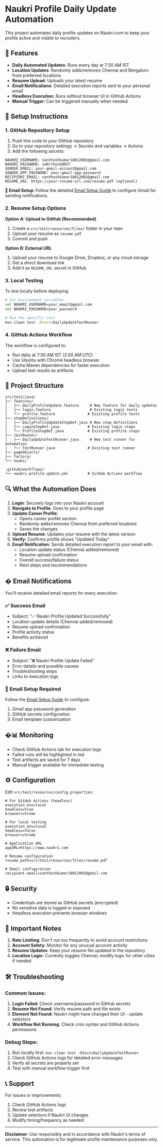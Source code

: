 # Naukri Profile Daily Update Automation

This project automates daily profile updates on Naukri.com to keep your profile active and visible to recruiters.

## 🚀 Features

- **Daily Automated Updates**: Runs every day at 7:30 AM IST
- **Location Updates**: Randomly adds/removes Chennai and Bengaluru from preferred locations
- **Resume Upload**: Uploads your latest resume
- **Email Notifications**: Detailed execution reports sent to your personal email
- **Headless Execution**: Runs without browser UI in GitHub Actions
- **Manual Trigger**: Can be triggered manually when needed

## 🔧 Setup Instructions

### 1. GitHub Repository Setup

1. Push this code to your GitHub repository
2. Go to your repository settings → Secrets and variables → Actions
3. Add the following secrets:

```
NAUKRI_USERNAME: santhoshkumar18012002@gmail.com
NAUKRI_PASSWORD: saN!thosh@027
SENDER_EMAIL: your-gmail-account@gmail.com
SENDER_APP_PASSWORD: your-gmail-app-password
RECIPIENT_EMAIL: santhoshkumar18012002@gmail.com
RESUME_URL: https://your-resume-url.com/resume.pdf (optional)
```

**📧 Email Setup**: Follow the detailed [Email Setup Guide](EMAIL_SETUP_GUIDE.md) to configure Gmail for sending notifications.

### 2. Resume Setup Options

**Option A: Upload to GitHub (Recommended)**
1. Create a `src/test/resources/files/` folder in your repo
2. Upload your resume as `resume.pdf`
3. Commit and push

**Option B: External URL**
1. Upload your resume to Google Drive, Dropbox, or any cloud storage
2. Get a direct download link
3. Add it as `RESUME_URL` secret in GitHub

### 3. Local Testing

To test locally before deploying:

```bash
# Set environment variables
set NAUKRI_USERNAME=your_email@gmail.com
set NAUKRI_PASSWORD=your_password

# Run the specific test
mvn clean test -Dtest=DailyUpdateTestRunner
```

### 4. GitHub Actions Workflow

The workflow is configured to:
- Run daily at 7:30 AM IST (2:00 AM UTC)
- Use Ubuntu with Chrome headless browser
- Cache Maven dependencies for faster execution
- Upload test results as artifacts

## 📁 Project Structure

```
src/test/java/
├── features/
│   ├── dailyProfileUpdate.feature     # New feature for daily updates
│   ├── login.feature                  # Existing login tests
│   └── profile.feature               # Existing profile tests
├── stepDefinitions/
│   ├── DailyProfileUpdateStepDef.java # New step definitions
│   ├── LoginStepDef.java             # Existing login steps
│   └── ProfileStepDef.java           # Existing profile steps
├── testRunner/
│   ├── DailyUpdateTestRunner.java     # New test runner for automation
│   └── TestRunner.java               # Existing test runner
├── pageObjects/
├── factory/
└── hooks/

.github/workflows/
└── naukri-profile-update.yml         # GitHub Actions workflow
```

## 🔍 What the Automation Does

1. **Login**: Securely logs into your Naukri account
2. **Navigate to Profile**: Goes to your profile page
3. **Update Career Profile**: 
   - Opens career profile section
   - Randomly adds/removes Chennai from preferred locations
   - Saves the changes
4. **Upload Resume**: Updates your resume with the latest version
5. **Verify**: Confirms profile shows "Updated Today"
6. **Email Notification**: Sends detailed execution report to your email with:
   - Location update status (Chennai added/removed)
   - Resume upload confirmation
   - Overall success/failure status
   - Next steps and recommendations

## � **Email Notifications**

You'll receive detailed email reports for every execution:

### ✅ **Success Email**
- Subject: "✅ Naukri Profile Updated Successfully"
- Location update details (Chennai added/removed)
- Resume upload confirmation  
- Profile activity status
- Benefits achieved

### ❌ **Failure Email**  
- Subject: "❌ Naukri Profile Update Failed"
- Error details and possible causes
- Troubleshooting steps
- Links to execution logs

### 📧 **Email Setup Required**
Follow the [Email Setup Guide](EMAIL_SETUP_GUIDE.md) to configure:
1. Gmail app password generation
2. GitHub secrets configuration
3. Email template customization

## �📊 Monitoring

- Check GitHub Actions tab for execution logs
- Failed runs will be highlighted in red
- Test artifacts are saved for 7 days
- Manual trigger available for immediate testing

## ⚙️ Configuration

Edit `src/test/resources/config.properties`:

```properties
# For GitHub Actions (headless)
execution_env=local
headless=true
browser=chrome

# For local testing
execution_env=local
headless=false
browser=chrome

# Application URL
appURL=https://www.naukri.com

# Resume configuration
resume_path=src/test/resources/files/resume.pdf

# Email configuration  
recipient.email=santhoshkumar18012002@gmail.com
```

## 🔒 Security

- Credentials are stored as GitHub secrets (encrypted)
- No sensitive data is logged or exposed
- Headless execution prevents browser windows

## 🚨 Important Notes

1. **Rate Limiting**: Don't run too frequently to avoid account restrictions
2. **Account Safety**: Monitor for any unusual account activity
3. **Resume Updates**: Keep your resume file updated in the repository
4. **Location Logic**: Currently toggles Chennai; modify logic for other cities if needed

## 🛠️ Troubleshooting

### Common Issues:

1. **Login Failed**: Check username/password in GitHub secrets
2. **Resume Not Found**: Verify resume path and file exists
3. **Element Not Found**: Naukri might have changed their UI - update selectors
4. **Workflow Not Running**: Check cron syntax and GitHub Actions permissions

### Debug Steps:

1. Run locally first: `mvn clean test -Dtest=DailyUpdateTestRunner`
2. Check GitHub Actions logs for detailed error messages
3. Verify all secrets are properly set
4. Test with manual workflow trigger first

## 📞 Support

For issues or improvements:
1. Check GitHub Actions logs
2. Review test artifacts
3. Update selectors if Naukri UI changes
4. Modify timing/frequency as needed

---

**Disclaimer**: Use responsibly and in accordance with Naukri's terms of service. This automation is for legitimate profile maintenance purposes only.
